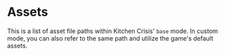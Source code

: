 # Assets

This is a list of asset file paths within Kitchen Crisis' `base` mode. In custom mode, you can also refer to the same path and utilize the game's default assets.